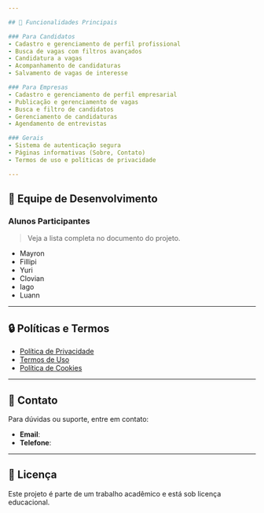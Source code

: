 ```yaml
---

## 🚀 Funcionalidades Principais

### Para Candidatos
- Cadastro e gerenciamento de perfil profissional  
- Busca de vagas com filtros avançados  
- Candidatura a vagas  
- Acompanhamento de candidaturas  
- Salvamento de vagas de interesse  

### Para Empresas
- Cadastro e gerenciamento de perfil empresarial  
- Publicação e gerenciamento de vagas  
- Busca e filtro de candidatos  
- Gerenciamento de candidaturas  
- Agendamento de entrevistas  

### Gerais
- Sistema de autenticação segura  
- Páginas informativas (Sobre, Contato)  
- Termos de uso e políticas de privacidade  

---
```


## 👥 Equipe de Desenvolvimento

### Alunos Participantes
> Veja a lista completa no documento do projeto.

- Mayron  
- Fillipi  
- Yuri  
- Clovian  
- Iago  
- Luann  

---

## 🔒 Políticas e Termos

- [Política de Privacidade](#)  
- [Termos de Uso](#)  
- [Política de Cookies](#)  

---

## 📧 Contato

Para dúvidas ou suporte, entre em contato:

- **Email**: 
- **Telefone**: 

---

## 📄 Licença

Este projeto é parte de um trabalho acadêmico e está sob licença educacional.
